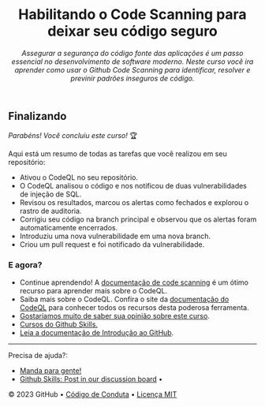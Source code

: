 <header>

<!--
  <<< Author notes: Course header >>>
  Read <https://skills.github.com/quickstart> for more information about how to build courses using this template.
  Include a 1280×640 image, course name in sentence case, and a concise description in emphasis.
  In your repository settings: enable template repository, add your 1280×640 social image, auto delete head branches.
  Next to "About", add description & tags; disable releases, packages, & environments.
  Add your open source license, GitHub uses the MIT license.
-->

# Habilitando o Code Scanning para deixar seu código seguro

_Assegurar a segurança do código fonte das aplicações é um passo essencial no desenvolvimento de software moderno. Neste curso você ira aprender como usar o Github Code Scanning para identificar, resolver e previnir padrões inseguros de código._

</header>

<!--
  <<< Author notes: Finish >>>
  Review what we learned, ask for feedback, provide next steps.
-->

## Finalizando

_Parabéns! Você concluiu este curso!_ 🏆

Aqui está um resumo de todas as tarefas que você realizou em seu repositório:
  - Ativou o CodeQL no seu repositório.
  - O CodeQL analisou o código e nos notificou de duas vulnerabilidades de injeção de SQL.
  - Revisou os resultados, marcou os alertas como fechados e explorou o rastro de auditoria.
  - Corrigiu seu código na branch principal e observou que os alertas foram automaticamente encerrados.
  - Introduziu uma nova vulnerabilidade em uma nova branch.
  - Criou um pull request e foi notificado da vulnerabilidade.

### E agora?

- Continue aprendendo! A [documentação de code scanning](https://docs.github.com/en/code-security/code-scanning/automatically-scanning-your-code-for-vulnerabilities-and-errors/about-code-scanning) é um ótimo recurso para aprender mais sobre o CodeQL.
- Saiba mais sobre o CodeQL. Confira o site da [documentação do CodeQL](https://codeql.github.com/docs/) para conhecer todos os recursos desta poderosa ferramenta.
- [Gostaríamos muito de saber sua opinião sobre este curso](https://github.com/fguisso/introducao-ao-code-scanning/discussions/1).
- [Cursos do Github Skills.](https://github.com/skills)
- [Leia a documentação de Introdução ao GitHub](https://docs.github.com/en/get-started).

<footer>

<!--
  <<< Author notes: Footer >>>
  Add a link to get support, GitHub status page, code of conduct, license link.
-->

---
Precisa de ajuda?:
- [Manda para gente!](https://github.com/fguisso/introducao-ao-code-scanning/discussions)
- [Github Skills: Post in our discussion board](https://github.com/orgs/skills/discussions/categories/introduction-to-codeql) &bull; 

&copy; 2023 GitHub • [Código de Conduta](https://www.contributor-covenant.org/version/2/1/code_of_conduct/code_of_conduct.md) • [Licença MIT](https://gh.io/mit)

</footer>
